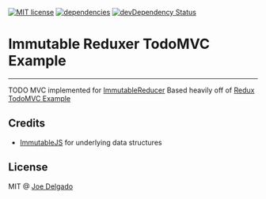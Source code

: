 [![MIT license](https://img.shields.io/badge/license-MIT-brightgreen.svg)](https://github.com/djoeman84/immutable-reducer-example/blob/master/LICENSE)
[![dependencies](https://david-dm.org/djoeman84/immutable-reducer-example.svg)](https://david-dm.org/djoeman84/immutable-reducer-example)
[![devDependency Status](https://david-dm.org/djoeman84/immutable-reducer-example/dev-status.svg)](https://david-dm.org/djoeman84/immutable-reducer-example#info=devDependencies)
# Immutable Reduxer TodoMVC Example
---
TODO MVC implemented for [ImmutableReducer](https://github.com/djoeman84/immutable-reducer)
Based heavily off of [Redux TodoMVC Example](https://github.com/reactjs/redux/tree/master/examples/todomvc)

## Credits

- [ImmutableJS](https://github.com/facebook/immutable-js) for underlying data structures

## License

MIT @ [Joe Delgado](https://twitter.com/soy_chupacabra)